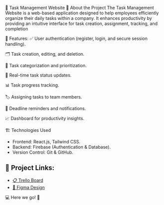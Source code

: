 📝 Task Management Website
📖 About the Project
The Task Management Website is a web-based application designed to help employees efficiently organize their daily tasks within a company. It enhances productivity by providing an intuitive interface for task creation, assignment, tracking, and completion

🚀 Features:
✅ User authentication (register, login, and secure session handling). 

🗂️ Task creation, editing, and deletion. 

📌 Task categorization and prioritization. 

🔄 Real-time task status updates. 

📊 Task progress tracking.  

🏷️ Assigning tasks to team members.  

📅 Deadline reminders and notifications.  

📈 Dashboard for productivity insights.  


🏗️ Technologies Used
- Frontend: React.js, Tailwind CSS.
- Backend: Firebase (Authentication & Database).
- Version Control: Git & GitHub.

## 📌 Project Links:

- [📋 Trello Board](https://trello.com/b/lQQBLsq1/react-project)
- [🎨 Figma Design](<https://www.figma.com/design/8Qgm0uNobSVQGTxzSwohtx/To-do-List-Web-App-Design-(Community)?node-id=16-34&p=f&t=HUL1xTXf75tOY8JA-0>)

💻 Here we go! 🚀
